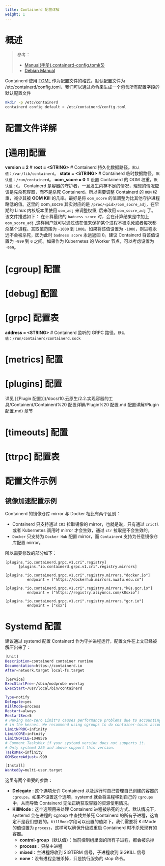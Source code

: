 ```yaml
---
title: Containerd 配置详解
weight: 1
---
```


# 概述

> 参考：
>
> - [Manual(手册),containerd-config.toml(5)](https://github.com/containerd/containerd/blob/main/docs/man/containerd-config.toml.5.md)
> - [Debian Manual](https://manpages.debian.org/bullseye/containerd/containerd-config.toml.5.en.html)

Containerd 使用 [TOML](/docs/2.编程/无法分类的语言/TOML.md) 作为配置文件的格式，默认配置文件为 /etc/containerd/config.toml，我们可以通过命令来生成一个包含所有配置字段的默认配置文件

```bash
mkdir -p /etc/containerd
containerd config default > /etc/containerd/config.toml
```

# 配置文件详解

# \[通用]配置

**version = 2** #
**root = \<STRING>** # Containerd 持久化数据路径。`默认值：/var/lib/containerd`。
**state = \<STRING>** # Containerd 临时数据路径。`默认值：/run/containerd`。
**oom_score = 0** # 设置 Containerd 的 OOM 权重。`默认值：0`。
Containerd 是容器的守护者，一旦发生内存不足的情况，理想的情况应该是先杀死容器，而不是杀死 Containerd。所以需要调整 Containerd 的 `OOM` 权重，减少其被 **OOM Kill** 的几率。最好是将 `oom_score` 的值调整为比其他守护进程略低的值。这里的 oom_socre 其实对应的是 `/proc/<pid>/oom_socre_adj`，在早期的 Linux 内核版本里使用 `oom_adj` 来调整权重, 后来改用 `oom_socre_adj` 了。该文件描述如下：
在计算最终的 `badness score` 时，会在计算结果是中加上 `oom_score_adj` ,这样用户就可以通过该在值来保护某个进程不被杀死或者每次都杀某个进程。其取值范围为 `-1000` 到 `1000`。如果将该值设置为 `-1000`，则进程永远不会被杀死，因为此时 `badness score` 永远返回 0。建议 Containerd 将该值设置为 `-999` 到 `0` 之间。如果作为 Kubernetes 的 Worker 节点，可以考虑设置为 `-999`。

# \[cgroup] 配置

# \[debug] 配置

# \[grpc] 配置表

**address = \<STRING>** # Containerd 监听的 GRPC 路径。`默认值：/run/containerd/containerd.sock`

# \[metrics] 配置

# \[plugins] 配置

详见 [《Plugin 配置》](/docs/10.云原生/2.2.实现容器的工具/Containerd/Containerd%20 配置详解/Plugin%20 配置.md 配置详解/Plugin 配置.md) 章节

# \[timeouts] 配置

# \[ttrpc] 配置表

# 配置文件示例

## 镜像加速配置示例

Containerd 的镜像仓库 mirror 与 Docker 相比有两个区别：

- Containerd 只支持通过 `CRI` 拉取镜像的 mirror，也就是说，只有通过 `crictl` 或者 Kubernetes 调用时 mirror 才会生效，通过 `ctr` 拉取是不会生效的。
- `Docker` 只支持为 `Docker Hub` 配置 mirror，而 `Containerd` 支持为任意镜像仓库配置 mirror。

所以需要修改的部分如下：

    [plugins."io.containerd.grpc.v1.cri".registry]
          [plugins."io.containerd.grpc.v1.cri".registry.mirrors]
            [plugins."io.containerd.grpc.v1.cri".registry.mirrors."docker.io"]
              endpoint = ["https://dockerhub.mirrors.nwafu.edu.cn"]
            [plugins."io.containerd.grpc.v1.cri".registry.mirrors."k8s.gcr.io"]
              endpoint = ["https://registry.aliyuncs.com/k8sxio"]
            [plugins."io.containerd.grpc.v1.cri".registry.mirrors."gcr.io"]
              endpoint = ["xxx"]

# Systemd 配置

建议通过 systemd 配置 Containerd 作为守护进程运行，配置文件在上文已经被解压出来了：

```bash
[Unit]
Description=containerd container runtime
Documentation=https://containerd.io
After=network.target local-fs.target

[Service]
ExecStartPre=-/sbin/modprobe overlay
ExecStart=/usr/local/bin/containerd

Type=notify
Delegate=yes
KillMode=process
Restart=always
RestartSec=5
# Having non-zero Limit*s causes performance problems due to accounting overhead
# in the kernel. We recommend using cgroups to do container-local accounting.
LimitNPROC=infinity
LimitCORE=infinity
LimitNOFILE=1048576
# Comment TasksMax if your systemd version does not supports it.
# Only systemd 226 and above support this version.
TasksMax=infinity
OOMScoreAdjust=-999

[Install]
WantedBy=multi-user.target
```

这里有两个重要的参数：

- **Delegate** : 这个选项允许 Containerd 以及运行时自己管理自己创建的容器的 `cgroups`。如果不设置这个选项，systemd 就会将进程移到自己的 `cgroups` 中，从而导致 Containerd 无法正确获取容器的资源使用情况。
- **KillMode** : 这个选项用来处理 Containerd 进程被杀死的方式。默认情况下，systemd 会在进程的 cgroup 中查找并杀死 Containerd 的所有子进程，这肯定不是我们想要的。`KillMode`字段可以设置的值如下。我们需要将 KillMode 的值设置为 `process`，这样可以确保升级或重启 Containerd 时不杀死现有的容器。
  - **control-group**（默认值）：当前控制组里面的所有子进程，都会被杀掉
  - **process**：只杀主进程
  - **mixed**：主进程将收到 SIGTERM 信号，子进程收到 SIGKILL 信号
  - **none**：没有进程会被杀掉，只是执行服务的 stop 命令。
